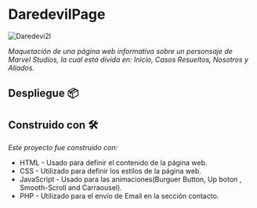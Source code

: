 # DaredevilPage
![Daredevi2l](https://user-images.githubusercontent.com/83327665/121592211-66e89600-ca08-11eb-96a9-6bff16537637.jpg)

_Maquetación de una página web informativa sobre un personsaje de Marvel Studios, la cual está divida en: Inicio, Casos Resueltos, Nosotros y Aliados._


## Despliegue 📦


## Construido con 🛠️

_Este proyecto fue construido con:_

* HTML - Usado para definir el contenido de la página web. 
* CSS -  Utilizado para definir los estilos de la página web.
* JavaScript - Usado para las animaciones(Burguer Button, Up boton , Smooth-Scroll and Carraousel).
* PHP - Utilizado para el envío de Email en la sección contacto.


